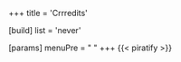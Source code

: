 +++
title = 'Crrredits'

[build]
  list = 'never'

[params]
  menuPre = "<i class='fa-fw fas fa-bullhorn'></i> "
+++
{{< piratify >}}